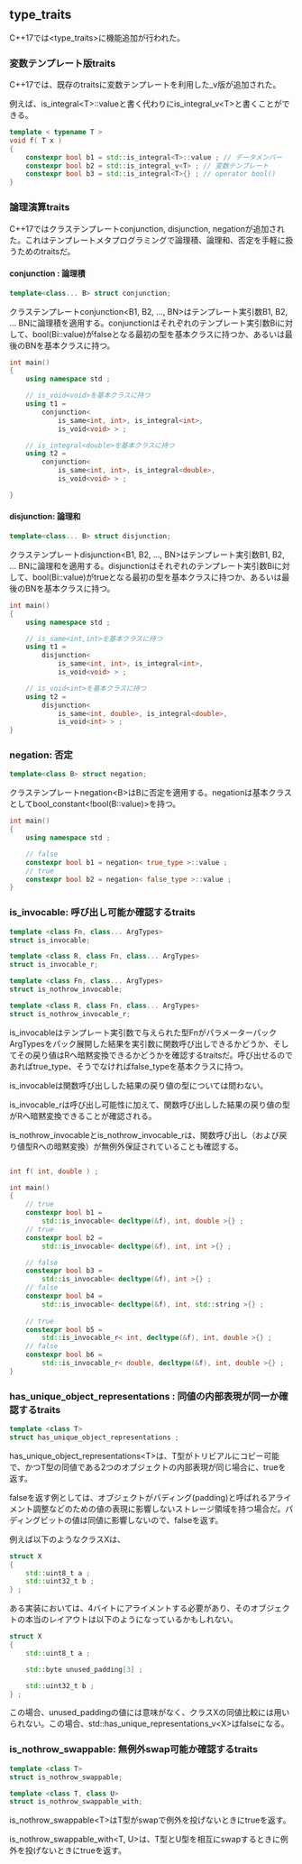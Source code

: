 ## type_traits

C++17では\<type_traits\>に機能追加が行われた。

### 変数テンプレート版traits

C++17では、既存のtraitsに変数テンプレートを利用した_v版が追加された。

例えば、is_integral\<T\>::valueと書く代わりにis_integral_v\<T\>と書くことができる。

~~~cpp
template < typename T >
void f( T x )
{
    constexpr bool b1 = std::is_integral<T>::value ; // データメンバー
    constexpr bool b2 = std::is_integral_v<T> ; // 変数テンプレート
    constexpr bool b3 = std::is_integral<T>{} ; // operator bool()
}
~~~


### 論理演算traits

C++17ではクラステンプレートconjunction, disjunction, negationが追加された。これはテンプレートメタプログラミングで論理積、論理和、否定を手軽に扱うためのtraitsだ。

#### conjunction : 論理積

~~~c++
template<class... B> struct conjunction;
~~~

クラステンプレートconjunction\<B1, B2, ..., BN\>はテンプレート実引数B1, B2, ... BNに論理積を適用する。conjunctionはそれぞれのテンプレート実引数Biに対して、bool(Bi::value)がfalseとなる最初の型を基本クラスに持つか、あるいは最後のBNを基本クラスに持つ。

~~~cpp
int main()
{
    using namespace std ;

    // is_void<void>を基本クラスに持つ
    using t1 =
        conjunction<
            is_same<int, int>, is_integral<int>,
            is_void<void> > ;

    // is_integral<double>を基本クラスに持つ
    using t2 =
        conjunction<
            is_same<int, int>, is_integral<double>,
            is_void<void> > ;

}
~~~

#### disjunction: 論理和


~~~c++
template<class... B> struct disjunction;
~~~


クラステンプレートdisjunction\<B1, B2, ..., BN\>はテンプレート実引数B1, B2, ... BNに論理和を適用する。disjunctionはそれぞれのテンプレート実引数Biに対して、bool(Bi::value)がtrueとなる最初の型を基本クラスに持つか、あるいは最後のBNを基本クラスに持つ。

~~~cpp
int main()
{
    using namespace std ;

    // is_same<int,int>を基本クラスに持つ
    using t1 =
        disjunction<
            is_same<int, int>, is_integral<int>,
            is_void<void> > ;

    // is_void<int>を基本クラスに持つ
    using t2 =
        disjunction<
            is_same<int, double>, is_integral<double>,
            is_void<int> > ;
}
~~~

### negation: 否定

~~~c++
template<class B> struct negation;
~~~

クラステンプレートnegation\<B\>はBに否定を適用する。negationは基本クラスとしてbool_constant\<!bool\(B::value\)\>を持つ。

~~~cpp
int main()
{
    using namespace std ;

    // false
    constexpr bool b1 = negation< true_type >::value ;
    // true
    constexpr bool b2 = negation< false_type >::value ; 
}
~~~


### is_invocable: 呼び出し可能か確認するtraits


~~~c++
template <class Fn, class... ArgTypes>
struct is_invocable;

template <class R, class Fn, class... ArgTypes>
struct is_invocable_r;

template <class Fn, class... ArgTypes>
struct is_nothrow_invocable;

template <class R, class Fn, class... ArgTypes>
struct is_nothrow_invocable_r;
~~~


is_invocableはテンプレート実引数で与えられた型FnがパラメーターパックArgTypesをパック展開した結果を実引数に関数呼び出しできるかどうか、そしてその戻り値はRへ暗黙変換できるかどうかを確認するtraitsだ。呼び出せるのであればtrue_type、そうでなければfalse_typeを基本クラスに持つ。


is_invocableは関数呼び出しした結果の戻り値の型については問わない。

is_invocable_rは呼び出し可能性に加えて、関数呼び出しした結果の戻り値の型がRへ暗黙変換できることが確認される。

is_nothrow_invocableとis_nothrow_invocable_rは、関数呼び出し（および戻り値型Rへの暗黙変換）が無例外保証されていることも確認する。

~~~cpp

int f( int, double ) ;

int main()
{
    // true
    constexpr bool b1 =
        std::is_invocable< decltype(&f), int, double >{} ;
    // true
    constexpr bool b2 =
        std::is_invocable< decltype(&f), int, int >{} ;

    // false
    constexpr bool b3 =
        std::is_invocable< decltype(&f), int >{} ;
    // false
    constexpr bool b4 =
        std::is_invocable< decltype(&f), int, std::string >{} ;
    
    // true
    constexpr bool b5 = 
        std::is_invocable_r< int, decltype(&f), int, double >{} ;
    // false
    constexpr bool b6 =
        std::is_invocable_r< double, decltype(&f), int, double >{} ;
}
~~~


### has_unique_object_representations : 同値の内部表現が同一か確認するtraits

~~~c++
template <class T>
struct has_unique_object_representations ;
~~~

has_unique_object_representations\<T\>は、T型がトリビアルにコピー可能で、かつT型の同値である2つのオブジェクトの内部表現が同じ場合に、trueを返す。

falseを返す例としては、オブジェクトがパディング(padding)と呼ばれるアライメント調整などのための値の表現に影響しないストレージ領域を持つ場合だ。パディングビットの値は同値に影響しないので、falseを返す。

例えば以下のようなクラスXは、

~~~cpp
struct X
{
    std::uint8_t a ;
    std::uint32_t b ;
} ;
~~~

ある実装においては、4バイトにアライメントする必要があり、そのオブジェクトの本当のレイアウトは以下のようになっているかもしれない。

~~~cpp
struct X
{
    std::uint8_t a ;

    std::byte unused_padding[3] ;

    std::uint32_t b ;
} ;
~~~

この場合、unused_paddingの値には意味がなく、クラスXの同値比較には用いられない。この場合、std::has_unique_representations_v\<X\>はfalseになる。

### is_nothrow_swappable: 無例外swap可能か確認するtraits

~~~c++
template <class T>
struct is_nothrow_swappable;

template <class T, class U>
struct is_nothrow_swappable_with;
~~~

is_nothrow_swappable\<T\>はT型がswapで例外を投げないときにtrueを返す。

is_nothrow_swappable_with\<T, U\>は、T型とU型を相互にswapするときに例外を投げないときにtrueを返す。
